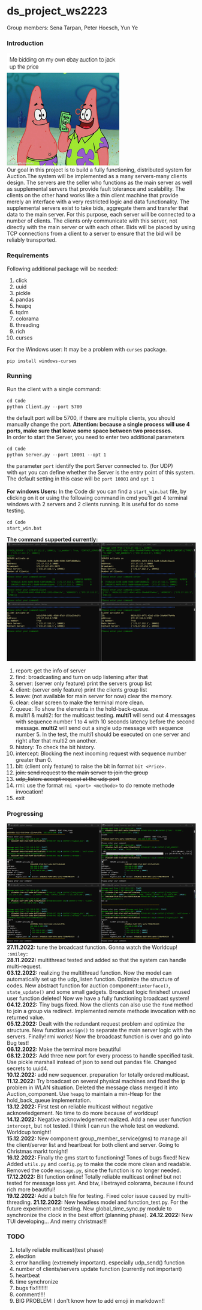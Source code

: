 # ds_project_ws2223
Group members: Sena Tarpan, Peter Hoesch, Yun Ye <br>

### Introduction
<img src="img/mems.jpg" width="300" height="300"><br>
Our goal in this project is to build a fully functioning, distributed system for Auction.The system will be implemented as a many servers-many clients design. The servers are the seller who functions as the main server as well as supplemental servers that provide fault tolerance and scalability. The clients on the other hand works like a thin client machine that provide merely an interface with a very restricted logic and data functionality. The supplemental servers exist to take bids, aggregate them and transfer that data to the main server. For this purpose, each server will be connected to a number of clients. The clients only communicate with this server, not directly with the main server or with each other. Bids will be placed by using TCP connections from a client to a server to ensure that the bid will be reliably transported.
### Requirements<br>
Following additional package will be needed:
1. click
2. uuid
3. pickle
4. pandas
5. heapq
6. tqdm
7. colorama
8. threading
9. rich
10. curses<br>

For the Windows user: It may be a problem with `curses` package.
```
pip install windows-curses
```
### Running<br>
Run the client with a single command:
```
cd Code
python Client.py --port 5700
```
the default port will be 5700, if there are multiple clients, you should manually change the port. <b>Attention: because a single process will use 4 ports, make sure that leave some space between two processes.</b><br>
In order to start the Server, you need to enter two additional parameters
```
cd Code
python Server.py --port 10001 --opt 1
```
the parameter `port` identify the port Server connected to. (for UDP) <br>
with `opt` you can define whether the Server is the entry point of this system. The default setting in this case will be `port 10001` and `opt 1` <br><br>
<b>For windows Users:</b> In the Code dir you can find a `start_win.bat` file, by clicking on it or using the following command in cmd you'll get 4 terminal windows with 2 servers and 2 clients running. It is useful for do some testing.
```
cd Code
start_win.bat
```
<b>The command supported currently:</b>
![terminal](img/broadcast.png) <br>
1. report: get the info of server
2. find: broadcasting and turn on udp listening after that
3. server: (server only feature) print the servers group list
4. client: (server only feature) print the clients group list
5. leave: (not available for main server for now) clear the memory.
6. clear: clear screen to make the terminal more clean.
7. queue: To show the elements in the hold-back-queue.
8. multi1 & multi2: for the multicast testing. <b>multi1</b> will send out 4 messages with sequence number 1 to 4 with 10 seconds latency before the second message. <b>multi2</b> will send out a single udp message with sequence number 5. In the test, the multi1 should be executed on one server and right after that multi2 on another.
9. history: To check the bit history.
10. intercept: Blocking the next incoming request with sequence number greater than 0.
11. bit: (client only feature) to raise the bit in format `bit <Price>`.
12. ~~join: send request to the main server to join the group~~
13. ~~udp_listen: accept request at the udp port~~
14. rmi: use the format `rmi <port> <methode>` to do remote methode invocation!
15. exit

### Progressing<br>
![broadcast](img/Reliable_multicast.png) <br>
<b>27.11.2022:</b> tune the broadcast function. Gonna watch the Worldcup! `:smiley:`<br>
<b>28.11.2022:</b> multithread tested and added so that the system can handle multi-request.<br>
<b>03.12.2022:</b> realizing the multithread function. Now the model can automatically set up the udp_listen function. Optimize the structure of codes. New abstract function for auction component:`interface()`, `state_update()`
and some small gadgets. Broadcast logic finished! unused user function deleted! Now we have a fully functioning broadcast system!<br>
<b>04.12.2022:</b> Tiny bugs fixed. Now the clients can also use the `find` method to join a group via redirect. Implemented remote methode invocation with no returned value.<br>
<b>05.12.2022:</b> Dealt with the redundant request problem and optimize the structure. New function `assign()` to separate the main server logic with the servers. Finally! rmi works! Now the broadcast function is over and go into Bug test!<br>
<b>06.12.2022:</b> Make the terminal more beautiful<br>
<b>08.12.2022:</b> Add three new port for every process to handle specified task. Use pickle marshall instead of json to send out pandas file. Changed secrets to uuid4.<br>
<b>10.12.2022:</b> add new sequencer. preparation for totally ordered multicast.<br>
<b>11.12.2022:</b> Try broadcast on several physical machines and fixed the ip problem in WLAN situation. Deleted the message class merged it into Auction_component. Use `heapq` to maintain a min-Heap for the hold_back_queue implementation.<br> 
<b>13.12.2022:</b> First test on reliable multicast without negative acknowledgement. No time to do more because of worldcup!<br>
<b>14.12.2022:</b> Negative acknowledgement realized. Add a new user function `intercept`, but not tested. I think I can run the whole test on weekend. Worldcup tonight! <br>
<b>15.12.2022:</b> New component group_member_service(gms) to manage all the client/server list and heartbeat for both client and server. Going to Christmas markt tonight!<br>
<b>16.12.2022:</b> Finally the gms start to functioning! Tones of bugs fixed! New Added `utils.py` and `config.py` to make the code more clean and readable. Removed the code `message.py`, since the function is no longer needed.<br>
<b>17.12.2022:</b> Bit function online! Totally reliable multicast online! but not tested for message loss yet. And btw, i betrayed colorama, because i found rich more beautiful!<br>
<b>19.12.2022:</b> Add a batch file for testing. Fixed color issue caused by multi-threading.
<b>21.12.2022:</b> New headless model and function_test.py. For the future experiment and testing. New global_time_sync.py module to synchronize the clock in the best effort (planning phase).
<b>24.12.2022:</b> New TUI developing... And merry christmas!!!<br>
### TODO<br> 
1. totally reliable multicast(test phase)
2. election
3. error handling (extremely important). especially udp_send() function
4. number of clients/servers update function (currently not important)
5. heartbeat
6. time synchronize
7. bugs fix!!!!!!!!
8. comment!!!!
9. BIG PROBLEM: I don't know how to add emoji in markdown!!